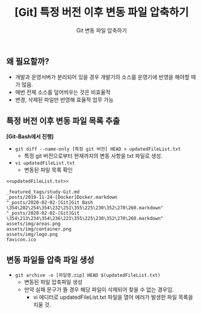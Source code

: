 ﻿---
layout: post
title: "[Git] 특정 버전 이후 변동 파일 압축하기"
subtitle: "Git 변동 파일 압축하기"
categories: study
tags: Git
---
**왜 필요할까?**
---
- 개발과 운영서버가 분리되어 있을 경우 개발기의 소스를 운영기에 반영을 해야할 때가 많음.
- 매번 전체 소스를 덮어씌우는 것은 비효율적
- 변경, 삭제된 파일만 반영해 효율적 업무 가능

**특정 버전 이후 변동 파일 목록 추출**
---
**[Git-Bash에서 진행]**
- `git diff --name-only [특정 git 버전] HEAD > updatedFileList.txt`
	- 특정 git 버전으로부터 현재까지의 변동 사항을 txt 파일로 생성.
- `vi updatedFileList.txt`
	- 변동된 파일 목록 확인
```
<<updatedFileList.txt>>

_featured_tags/study-Git.md
_posts/2019-11-24-[Docker]Docker.markdown
"_posts/2020-02-02-[Git]Git Bash \354\202\254\354\232\251\355\225\230\352\270\260.markdown"
"_posts/2020-02-02-[Git]Git \354\213\234\354\236\221\355\225\230\352\270\260.markdown"
assets/img/areas.png
assets/img/container.png
assets/img/logo.png
favicon.ico
```
**변동 파일들 압축 파일 생성**
---
- `git archive -o [파일명.zip] HEAD $(updatedFileList.txt)`
	- 변동된 파일 압축파일 생성
	- 만약 실패 문구가 뜰 경우 해당 파일이 삭제되어 찾을 수 없는 경우임.
		- vi 에디터로 updatedFileList.txt 파일을 열어 에러가 발생한 파일 목록을 지울 것.	